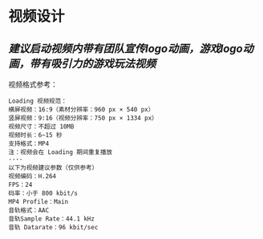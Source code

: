 # 视频设计

*建议启动视频内带有团队宣传logo动画，游戏logo动画，带有吸引力的游戏玩法视频*
---

视频格式参考：
```
Loading 视频规范：
横屏视频：16:9（素材分辨率：960 px × 540 px）
竖屏视频：9:16（视频分辨率：750 px × 1334 px）
视频尺寸：不超过 10MB
视频时长：6~15 秒
支持格式：MP4
注：视频会在 Loading 期间重复播放
----
以下为视频建议参数（仅供参考）
视频编码：H.264
FPS：24
码率：小于 800 kbit/s
MP4 Profile：Main
音轨格式：AAC
音轨Sample Rate：44.1 kHz
音轨 Datarate：96 kbit/sec
```